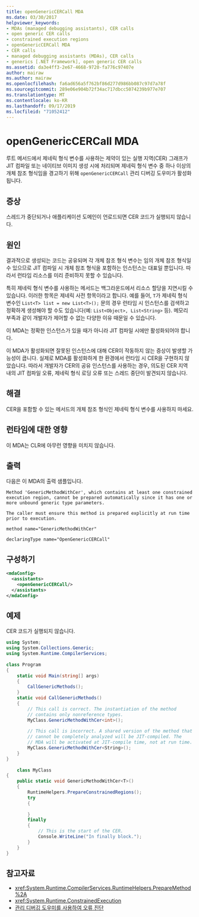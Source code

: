 ```yaml
---
title: openGenericCERCall MDA
ms.date: 03/30/2017
helpviewer_keywords:
- MDAs (managed debugging assistants), CER calls
- open generic CER calls
- constrained execution regions
- openGenericCERCall MDA
- CER calls
- managed debugging assistants (MDAs), CER calls
- generics [.NET Framework], open generic CER calls
ms.assetid: da3e4ff3-2e67-4668-9720-fa776c97407e
author: mairaw
ms.author: mairaw
ms.openlocfilehash: fa6ad656a5f762bf86d277d986bb087c97d7a78f
ms.sourcegitcommit: 289e06e904b72f34ac717dbcc5074239b977e707
ms.translationtype: MT
ms.contentlocale: ko-KR
ms.lasthandoff: 09/17/2019
ms.locfileid: "71052412"
---
```

# <a name="opengenericcercall-mda"></a>openGenericCERCall MDA
루트 메서드에서 제네릭 형식 변수를 사용하는 제약이 있는 실행 지역(CER) 그래프가 JIT 컴파일 또는 네이티브 이미지 생성 시에 처리되며 제네릭 형식 변수 중 하나 이상의 개체 참조 형식임을 경고하기 위해 `openGenericCERCall` 관리 디버깅 도우미가 활성화됩니다.  
  
## <a name="symptoms"></a>증상  
 스레드가 중단되거나 애플리케이션 도메인이 언로드되면 CER 코드가 실행되지 않습니다.  
  
## <a name="cause"></a>원인  
 결과적으로 생성되는 코드는 공유되며 각 개체 참조 형식 변수는 임의 개체 참조 형식일 수 있으므로 JIT 컴파일 시 개체 참조 형식을 포함하는 인스턴스는 대표일 뿐입니다. 따라서 런타임 리소스를 미리 준비하지 못할 수 있습니다.  
  
 특히 제네릭 형식 변수를 사용하는 메서드는 백그라운드에서 리소스 할당을 지연시킬 수 있습니다. 이러한 항목은 제네릭 사전 항목이라고 합니다. 예를 들어, `T`가 제네릭 형식 변수인 `List<T> list = new List<T>();` 문의 경우 런타임 시 인스턴스를 검색하고 정확하게 생성해야 할 수도 있습니다(예: `List<Object>, List<String>` 등). 메모리 부족과 같이 개발자가 제어할 수 없는 다양한 이유 때문일 수 있습니다.  
  
 이 MDA는 정확한 인스턴스가 있을 때가 아니라 JIT 컴파일 시에만 활성화되어야 합니다.  
  
 이 MDA가 활성화되면 잘못된 인스턴스에 대해 CER이 작동하지 않는 증상이 발생할 가능성이 큽니다. 실제로 MDA를 활성화하게 한 환경에서 런타임 시 CER을 구현하지 않았습니다. 따라서 개발자가 CER의 공유 인스턴스를 사용하는 경우, 의도된 CER 지역 내의 JIT 컴파일 오류, 제네릭 형식 로딩 오류 또는 스레드 중단이 발견되지 않습니다.  
  
## <a name="resolution"></a>해결  
 CER을 포함할 수 있는 메서드의 개체 참조 형식인 제네릭 형식 변수를 사용하지 마세요.  
  
## <a name="effect-on-the-runtime"></a>런타임에 대한 영향  
 이 MDA는 CLR에 아무런 영향을 미치지 않습니다.  
  
## <a name="output"></a>출력  
 다음은 이 MDA의 출력 샘플입니다.  
  
 `Method 'GenericMethodWithCer', which contains at least one constrained execution region, cannot be prepared automatically since it has one or more unbound generic type parameters.`  
  
 `The caller must ensure this method is prepared explicitly at run time prior to execution.`  
  
 `method name="GenericMethodWithCer"`  
  
 `declaringType name="OpenGenericCERCall"`  
  
## <a name="configuration"></a>구성하기  
  
```xml  
<mdaConfig>  
  <assistants>  
    <openGenericCERCall/>  
  </assistants>  
</mdaConfig>  
```  
  
## <a name="example"></a>예제  
 CER 코드가 실행되지 않습니다.  
  
```csharp
using System;  
using System.Collections.Generic;  
using System.Runtime.CompilerServices;  
  
class Program  
{  
    static void Main(string[] args)  
    {  
        CallGenericMethods();  
    }  
    static void CallGenericMethods()  
    {  
        // This call is correct. The instantiation of the method  
        // contains only nonreference types.  
        MyClass.GenericMethodWithCer<int>();  
  
        // This call is incorrect. A shared version of the method that  
        // cannot be completely analyzed will be JIT-compiled. The   
        // MDA will be activated at JIT-compile time, not at run time.  
        MyClass.GenericMethodWithCer<String>();  
    }  
}  
  
    class MyClass  
{  
    public static void GenericMethodWithCer<T>()  
    {  
        RuntimeHelpers.PrepareConstrainedRegions();  
        try  
        {  
  
        }  
        finally  
        {  
            // This is the start of the CER.  
            Console.WriteLine("In finally block.");  
        }  
    }  
}  
```  
  
## <a name="see-also"></a>참고자료

- <xref:System.Runtime.CompilerServices.RuntimeHelpers.PrepareMethod%2A>
- <xref:System.Runtime.ConstrainedExecution>
- [관리 디버깅 도우미를 사용하여 오류 진단](diagnosing-errors-with-managed-debugging-assistants.md)
